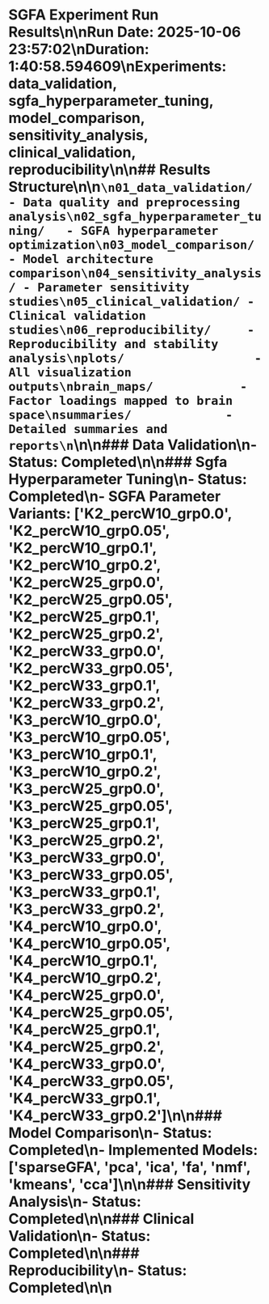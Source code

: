 # SGFA Experiment Run Results\n\n**Run Date:** 2025-10-06 23:57:02\n**Duration:** 1:40:58.594609\n**Experiments:** data_validation, sgfa_hyperparameter_tuning, model_comparison, sensitivity_analysis, clinical_validation, reproducibility\n\n## Results Structure\n\n```\n01_data_validation/     - Data quality and preprocessing analysis\n02_sgfa_hyperparameter_tuning/   - SGFA hyperparameter optimization\n03_model_comparison/   - Model architecture comparison\n04_sensitivity_analysis/ - Parameter sensitivity studies\n05_clinical_validation/ - Clinical validation studies\n06_reproducibility/     - Reproducibility and stability analysis\nplots/                  - All visualization outputs\nbrain_maps/            - Factor loadings mapped to brain space\nsummaries/             - Detailed summaries and reports\n```\n\n### Data Validation\n- Status: Completed\n\n### Sgfa Hyperparameter Tuning\n- Status: Completed\n- SGFA Parameter Variants: ['K2_percW10_grp0.0', 'K2_percW10_grp0.05', 'K2_percW10_grp0.1', 'K2_percW10_grp0.2', 'K2_percW25_grp0.0', 'K2_percW25_grp0.05', 'K2_percW25_grp0.1', 'K2_percW25_grp0.2', 'K2_percW33_grp0.0', 'K2_percW33_grp0.05', 'K2_percW33_grp0.1', 'K2_percW33_grp0.2', 'K3_percW10_grp0.0', 'K3_percW10_grp0.05', 'K3_percW10_grp0.1', 'K3_percW10_grp0.2', 'K3_percW25_grp0.0', 'K3_percW25_grp0.05', 'K3_percW25_grp0.1', 'K3_percW25_grp0.2', 'K3_percW33_grp0.0', 'K3_percW33_grp0.05', 'K3_percW33_grp0.1', 'K3_percW33_grp0.2', 'K4_percW10_grp0.0', 'K4_percW10_grp0.05', 'K4_percW10_grp0.1', 'K4_percW10_grp0.2', 'K4_percW25_grp0.0', 'K4_percW25_grp0.05', 'K4_percW25_grp0.1', 'K4_percW25_grp0.2', 'K4_percW33_grp0.0', 'K4_percW33_grp0.05', 'K4_percW33_grp0.1', 'K4_percW33_grp0.2']\n\n### Model Comparison\n- Status: Completed\n- Implemented Models: ['sparseGFA', 'pca', 'ica', 'fa', 'nmf', 'kmeans', 'cca']\n\n### Sensitivity Analysis\n- Status: Completed\n\n### Clinical Validation\n- Status: Completed\n\n### Reproducibility\n- Status: Completed\n\n